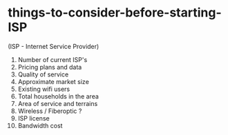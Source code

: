 # things-to-consider-before-starting-ISP
(ISP - Internet Service Provider)

1) Number of current ISP's
2) Pricing plans and data
3) Quality of service
4) Approximate market size
5) Existing wifi users
6) Total households in the area
7) Area of service and terrains
8) Wireless / Fiberoptic ?
9) ISP license
10) Bandwidth cost

